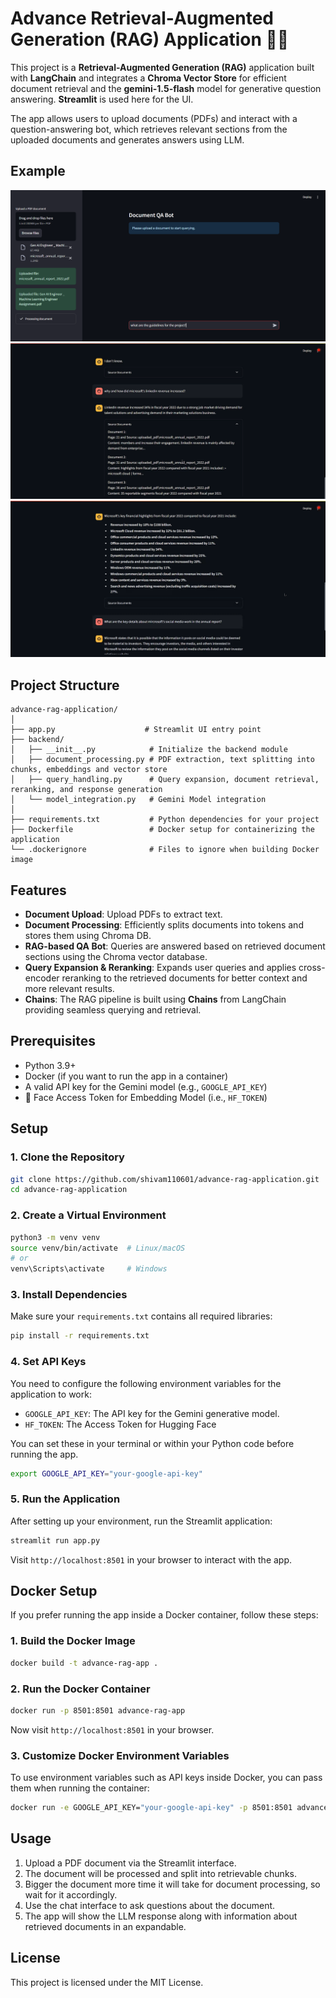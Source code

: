 # Advance Retrieval-Augmented Generation (RAG) Application 🦜️🔗

This project is a **Retrieval-Augmented Generation (RAG)** application built with **LangChain** and integrates a **Chroma Vector Store** for efficient document retrieval and the **gemini-1.5-flash** model for generative question answering. **Streamlit** is used here for the UI.

The app allows users to upload documents (PDFs) and interact with a question-answering bot, which retrieves relevant sections from the uploaded documents and generates answers using LLM.

## Example

![pdfs_upload.png](pdfs_upload.png)
![QA.png](QA.png)
![QA1.png](QA1.png)

## Project Structure

```
advance-rag-application/
│
├── app.py                    # Streamlit UI entry point
├── backend/                  
│   ├── __init__.py            # Initialize the backend module
│   ├── document_processing.py # PDF extraction, text splitting into chunks, embeddings and vector store
│   ├── query_handling.py      # Query expansion, document retrieval, reranking, and response generation
│   └── model_integration.py   # Gemini Model integration
│
├── requirements.txt           # Python dependencies for your project
├── Dockerfile                 # Docker setup for containerizing the application
└── .dockerignore              # Files to ignore when building Docker image
```

## Features

- **Document Upload**: Upload PDFs to extract text.
- **Document Processing**: Efficiently splits documents into tokens and stores them using Chroma DB.
- **RAG-based QA Bot**: Queries are answered based on retrieved document sections using the Chroma vector database.
- **Query Expansion & Reranking**: Expands user queries and applies cross-encoder reranking to the retrieved documents for better context and more relevant results.
- **Chains**: The RAG pipeline is built using **Chains** from LangChain providing seamless querying and retrieval.

## Prerequisites

- Python 3.9+
- Docker (if you want to run the app in a container)
- A valid API key for the Gemini model (e.g., `GOOGLE_API_KEY`)
- 🤗 Face Access Token for Embedding Model (i.e., `HF_TOKEN`)

## Setup

### 1. Clone the Repository

```bash
git clone https://github.com/shivam110601/advance-rag-application.git
cd advance-rag-application
```

### 2. Create a Virtual Environment

```bash
python3 -m venv venv
source venv/bin/activate  # Linux/macOS
# or
venv\Scripts\activate     # Windows
```

### 3. Install Dependencies

Make sure your `requirements.txt` contains all required libraries:

```bash
pip install -r requirements.txt
```

### 4. Set API Keys

You need to configure the following environment variables for the application to work:

- `GOOGLE_API_KEY`: The API key for the Gemini generative model.
- `HF_TOKEN`: The Access Token for Hugging Face

You can set these in your terminal or within your Python code before running the app.

```bash
export GOOGLE_API_KEY="your-google-api-key"
```

### 5. Run the Application

After setting up your environment, run the Streamlit application:

```bash
streamlit run app.py
```

Visit `http://localhost:8501` in your browser to interact with the app.

## Docker Setup

If you prefer running the app inside a Docker container, follow these steps:

### 1. Build the Docker Image

```bash
docker build -t advance-rag-app .
```

### 2. Run the Docker Container

```bash
docker run -p 8501:8501 advance-rag-app
```

Now visit `http://localhost:8501` in your browser.

### 3. Customize Docker Environment Variables

To use environment variables such as API keys inside Docker, you can pass them when running the container:

```bash
docker run -e GOOGLE_API_KEY="your-google-api-key" -p 8501:8501 advance-rag-app
```

## Usage

1. Upload a PDF document via the Streamlit interface.
2. The document will be processed and split into retrievable chunks.
3. Bigger the document more time it will take for document processing, so wait for it accordingly.
4. Use the chat interface to ask questions about the document.
5. The app will show the LLM response along with information about retrieved documents in an expandable.


## License

This project is licensed under the MIT License.
